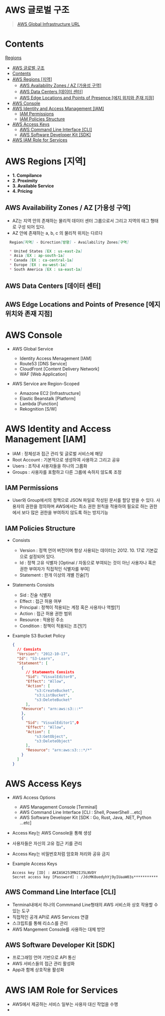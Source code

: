 # AWS 글로벌 구조
> [AWS Global Infrastructure URL](https://infrastructure.aws/)

# Contents
[Regions](#aws-regions-지역)
- [AWS 글로벌 구조](#aws-글로벌-구조)
- [Contents](#contents)
- [AWS Regions \[지역\]](#aws-regions-지역)
  - [AWS Availability Zones / AZ \[가용성 구역\]](#aws-availability-zones--az-가용성-구역)
  - [AWS Data Centers \[데이터 센터\]](#aws-data-centers-데이터-센터)
  - [AWS Edge Locations and Points of Presence \[에지 위치와 존재 지점\]](#aws-edge-locations-and-points-of-presence-에지-위치와-존재-지점)
- [AWS Console](#aws-console)
- [AWS Identity and Access Management \[IAM\]](#aws-identity-and-access-management-iam)
  - [IAM Permissions](#iam-permissions)
  - [IAM Policies Structure](#iam-policies-structure)
- [AWS Access Keys](#aws-access-keys)
  - [AWS Command Line Interface \[CLI\]](#aws-command-line-interface-cli)
  - [AWS Software Developer Kit \[SDK\]](#aws-software-developer-kit-sdk)
- [AWS IAM Role for Services](#aws-iam-role-for-services)

# AWS Regions [지역]
  - **1. Compilance**
  - **2. Proximity**
  - **3. Available Service**
  - **4. Pricing**

## AWS Availability Zones / AZ [가용성 구역]
* AZ는 지역 안의 존재하는 물리적 데이터 센터 그룹으로서 그리고 지역의 태그 형태로 구성 되어 있다.
* AZ 안에 존재하는 a, b, c 의 물리적 위치는 다르다

```md
  Region[지역] - Direction[방향] - Availability Zones[구역]

  * United States [EX : us-east-2a]
  * Asia [EX : ap-south-1a]
  * Canada [EX : ca-central-1a]
  * Europe [EX : eu-west-1a]
  * South America [EX : sa-east-1a]
```

## AWS Data Centers [데이터 센터]

## AWS Edge Locations and Points of Presence [에지 위치와 존재 지점]

# AWS Console
* AWS Global Service
  - Identity Access Menagement [IAM]
  - Route53 [DNS Service]
  - CloudFront [Content Delivery Network]
  - WAF [Web Application]

* AWS Service are Region-Scoped
  - Amazone EC2 [Infrastructure]
  - Elastic Beanstalk [Platform]
  - Lambda [Function]
  - Rekognition [S/W]


# AWS Identity and Access Management [IAM]
* IAM : 정체성과 접근 관리 및 글로벌 서비스에 해당
* Root Account : 기본적으로 생성하여 사용하고 그리고 공유
* Users : 조직내 사용자들을 하나의 그룹화
* Groups : 사용자를 포함하고 다른 그룹에 속하지 않도록 조정

## IAM Permissions
* User와 Group에서의 정책으로 JSON 파일로 작성된 문서를 할당 받을 수 있다. 사용자의 권한을 정의하며 AWS에서는 최소 권한 원칙을 적용하여 필요로 하는 권한에서 보다 많은 권한을 부여하지 않도록 하는 방지기능

## IAM Policies Structure
* Consists
  - Version : 정책 언어 버전이며 항상 사용되는 데이터는 2012. 10. 17로 기본값으로 설정되어 있다.
  - Id : 정책 고유 식별자 [Optinal / 자동으로 부여되는 것이 아닌 사용자나 혹은 권한 부여자가 직접적인 식별자를 부여]
  - Statement : 한개 이상의 개별 진술[?]

* Statements Consists
  - Sid : 진술 식별자
  - Effect : 접근 허용 여부
  - Principal : 정책이 적용되는 계정 혹은 사용자나 역할[?]
  - Action : 접근 허용 권한 범위
  - Resource : 적용된 주소
  - Condition : 정책이 적용되는 조건[?]

* Example S3 Bucket Policy
  ```json
  {
    // Consists
    "Version": "2012-10-17",
    "Id": "S3-Learn",
    "Statement": [
      {
        // Statements Consists
        "Sid": "VisualEditor0",
        "Effect": "Allow",
        "Action": [
            "s3:CreateBucket",
            "s3:ListBucket",
            "s3:DeleteBucket"
        ],
      "Resource": "arn:aws:s3:::*"
      },
      {
        "Sid": "VisualEditor1",0
        "Effect": "Allow",
        "Action": [
            "s3:GetObject",
            "s3:DeleteObject"
        ],
        "Resource": "arn:aws:s3:::*/*"
      }
    ]
  }
  ```

# AWS Access Keys
* AWS Access Options
  * AWS Management Console [Terminal]
  * AWS Command Line Interface [CLI : Shell, PowerShell ...etc]
  * AWS Software Developer Kit [SDK : Go, Rust, Java, .NET, Python ...etc]
* Access Key는 AWS Console을 통해 생성
* 사용자들은 자신의 고유 접근 키를 관리
* Access Key는 비밀번호처럼 암호화 처리와 공유 금지

* Example Access Keys
  ```pem
  Access key [ID] : AKIASK253MN2IJ5LNVDY
  Secret access key [Password] : /JdcMK8uedyhYj9yIUaaW03s***********
  ```

## AWS Command Line Interface [CLI]
* Terminal내에서 하나의 Commmand Line형태의 AWS 서비스와 상호 작용할 수 있는 도구
* 직접적인 공개 API로 AWS Services 연결
* 스크립트를 통해 리소스를 관리
* AWS Mangement Console를 사용하는 대체 방안

## AWS Software Developer Kit [SDK]
* 프로그래밍 언어 기반으로 API 통신
* AWS 서비스들의 접근 관리 활성화
* App과 함께 상호작용 활성화

# AWS IAM Role for Services
* AWS에서 제공하는 서비스 일부는 사용자 대신 작업을 수행
* 